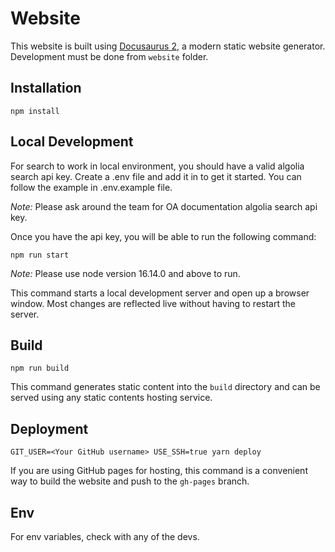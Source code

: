 # Website

This website is built using [Docusaurus 2](https://v2.docusaurus.io/), a modern static website generator. Development must be done from `website` folder.

## Installation

```console
npm install
```

## Local Development

For search to work in local environment, you should have a valid algolia search api key.
Create a .env file and add it in to get it started. You can follow the example in .env.example file.

_Note:_ Please ask around the team for OA documentation algolia search api key.

Once you have the api key, you will be able to run the following command:

```console
npm run start
```

_Note:_ Please use node version 16.14.0 and above to run.

This command starts a local development server and open up a browser window. Most changes are reflected live without having to restart the server.

## Build

```console
npm run build
```

This command generates static content into the `build` directory and can be served using any static contents hosting service.

## Deployment

```console
GIT_USER=<Your GitHub username> USE_SSH=true yarn deploy
```

If you are using GitHub pages for hosting, this command is a convenient way to build the website and push to the `gh-pages` branch.


## Env

For env variables, check with any of the devs.
